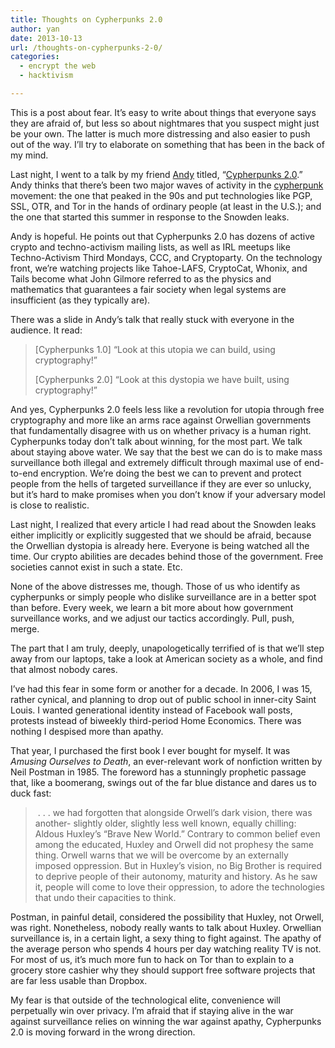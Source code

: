 ```yaml
---
title: Thoughts on Cypherpunks 2.0
author: yan
date: 2013-10-13
url: /thoughts-on-cypherpunks-2-0/
categories:
  - encrypt the web
  - hacktivism

---
```

This is a post about fear. It&#8217;s easy to write about things that everyone says they are afraid of, but less so about nightmares that you suspect might just be your own. The latter is much more distressing and also easier to push out of the way. I&#8217;ll try to elaborate on something that has been in the back of my mind.

Last night, I went to a talk by my friend <a href="https://twitter.com/eqe" target="_blank">Andy</a> titled, &#8220;<a href="http://adi.is/s/cpunk20/#1" target="_blank">Cypherpunks 2.0</a>.&#8221; Andy thinks that there&#8217;s been two major waves of activity in the <a href="http://en.wikipedia.org/wiki/Cypherpunk#Main_principles" target="_blank">cypherpunk</a> movement: the one that peaked in the 90s and put technologies like PGP, SSL, OTR, and Tor in the hands of ordinary people (at least in the U.S.); and the one that started this summer in response to the Snowden leaks.

Andy is hopeful. He points out that Cypherpunks 2.0 has dozens of active crypto and techno-activism mailing lists, as well as IRL meetups like Techno-Activism Third Mondays, CCC, and Cryptoparty. On the technology front, we&#8217;re watching projects like Tahoe-LAFS, CryptoCat, Whonix, and Tails become what John Gilmore referred to as the physics and mathematics that guarantees a fair society when legal systems are insufficient (as they typically are).

There was a slide in Andy&#8217;s talk that really stuck with everyone in the audience. It read:

> [Cypherpunks 1.0] &#8220;Look at this utopia we can build, using cryptography!&#8221;
> 
> [Cypherpunks 2.0] &#8220;Look at this dystopia we have built, using cryptography!&#8221;

And yes, Cypherpunks 2.0 feels less like a revolution for utopia through free cryptography and more like an arms race against Orwellian governments that fundamentally disagree with us on whether privacy is a human right. Cypherpunks today don&#8217;t talk about winning, for the most part. We talk about staying above water. We say that the best we can do is to make mass surveillance both illegal and extremely difficult through maximal use of end-to-end encryption. We&#8217;re doing the best we can to prevent and protect people from the hells of targeted surveillance if they are ever so unlucky, but it&#8217;s hard to make promises when you don&#8217;t know if your adversary model is close to realistic.

Last night, I realized that every article I had read about the Snowden leaks either implicitly or explicitly suggested that we should be afraid, because the Orwellian dystopia is already here. Everyone is being watched all the time. Our crypto abilities are decades behind those of the government. Free societies cannot exist in such a state. Etc.

None of the above distresses me, though. Those of us who identify as cypherpunks or simply people who dislike surveillance are in a better spot than before. Every week, we learn a bit more about how government surveillance works, and we adjust our tactics accordingly. Pull, push, merge.

The part that I am truly, deeply, unapologetically terrified of is that we&#8217;ll step away from our laptops, take a look at American society as a whole, and find that almost nobody cares.

I&#8217;ve had this fear in some form or another for a decade. In 2006, I was 15, rather cynical, and planning to drop out of public school in inner-city Saint Louis. I wanted generational identity instead of Facebook wall posts, protests instead of biweekly third-period Home Economics. There was nothing I despised more than apathy.

That year, I purchased the first book I ever bought for myself. It was _Amusing Ourselves to Death_, an ever-relevant work of nonfiction written by Neil Postman in 1985. The foreword has a stunningly prophetic passage that, like a boomerang, swings out of the far blue distance and dares us to duck fast:

>  . . . we had forgotten that alongside Orwell&#8217;s dark vision, there was another- slightly older, slightly less well known, equally chilling: Aldous Huxley&#8217;s &#8220;Brave New World.&#8221; Contrary to common belief even among the educated, Huxley and Orwell did not prophesy the same thing. Orwell warns that we will be overcome by an externally imposed oppression. But in Huxley&#8217;s vision, no Big Brother is required to deprive people of their autonomy, maturity and history. As he saw it, people will come to love their oppression, to adore the technologies that undo their capacities to think.

Postman, in painful detail, considered the possibility that Huxley, not Orwell, was right. Nonetheless, nobody really wants to talk about Huxley. Orwellian surveillance is, in a certain light, a sexy thing to fight against. The apathy of the average person who spends 4 hours per day watching reality TV is not. For most of us, it&#8217;s much more fun to hack on Tor than to explain to a grocery store cashier why they should support free software projects that are far less usable than Dropbox.

My fear is that outside of the technological elite, convenience will perpetually win over privacy. I&#8217;m afraid that if staying alive in the war against surveillance relies on winning the war against apathy, Cypherpunks 2.0 is moving forward in the wrong direction.
